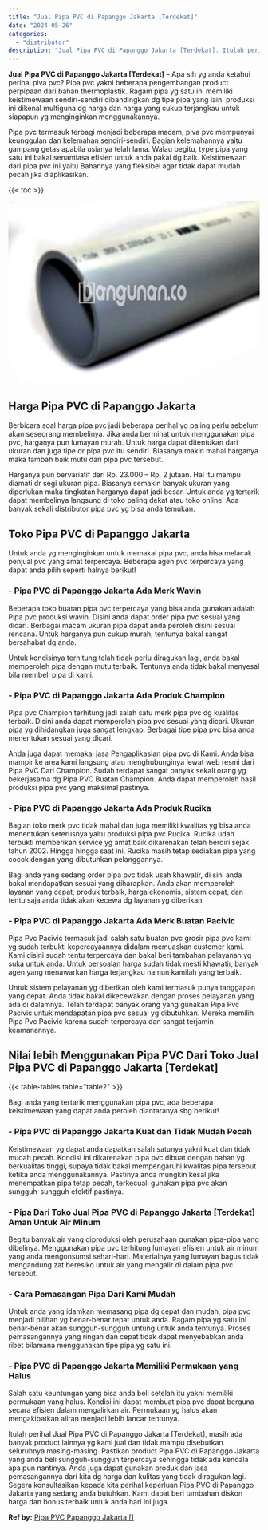 ```yaml
---
title: "Jual Pipa PVC di Papanggo Jakarta [Terdekat]"
date: "2024-05-26"
categories: 
  - "distributor"
description: "Jual Pipa PVC di Papanggo Jakarta [Terdekat]. Itulah perihal Jual Pipa PVC di Papanggo Jakarta [Terdekat], masih ada banyak product lainnya yg kami jual da..."
---
```


**Jual Pipa PVC di Papanggo Jakarta \[Terdekat\]** – Apa sih yg anda ketahui perihal piva pvc? Pipa pvc yakni beberapa pengembangan product perpipaan dari bahan thermoplastik. Ragam pipa yg satu ini memiliki keistimewaan sendiri-sendiri dibandingkan dg tipe pipa yang lain. produksi ini dikenal multiguna dg harga dan harga yang cukup terjangkau untuk siapapun yg menginginkan menggunakannya.

Pipa pvc termasuk terbagi menjadi beberapa macam, piva pvc mempunyai keunggulan dan kelemahan sendiri-sendiri. Bagian kelemahannya yaitu gampang getas apabila usianya telah lama. Walau begitu, type pipa yang satu ini bakal senantiasa efisien untuk anda pakai dg baik. Keistimewaan dari pipa pvc ini yaitu Bahannya yang fleksibel agar tidak dapat mudah pecah jika diaplikasikan.

{{< toc >}}

![](/images/jaul-pipa-pvc-65.png)

## Harga Pipa PVC di Papanggo Jakarta

Berbicara soal harga pipa pvc jadi beberapa perihal yg paling perlu sebelum akan seseorang membelinya. Jika anda berminat untuk menggunakan pipa pvc, harganya pun lumayan murah. Untuk harga dapat ditentukan dari ukuran dan juga tipe dr pipa pvc itu sendiri. Biasanya makin mahal harganya maka tambah baik mutu dari pipa pvc tersebut.

Harganya pun bervariatif dari Rp. 23.000 – Rp. 2 jutaan. Hal itu mampu diamati dr segi ukuran pipa. Biasanya semakin banyak ukuran yang diperlukan maka tingkatan harganya dapat jadi besar. Untuk anda yg tertarik dapat membelinya langsung di toko paling dekat atau toko online. Ada banyak sekali distributor pipa pvc yg bisa anda temukan.

## Toko Pipa PVC di Papanggo Jakarta

Untuk anda yg menginginkan untuk memakai pipa pvc, anda bisa melacak penjual pvc yang amat terpercaya. Beberapa agen pvc terpercaya yang dapat anda pilih seperti halnya berikut!

### \- Pipa PVC di Papanggo Jakarta Ada Merk Wavin

Beberapa toko buatan pipa pvc terpercaya yang bisa anda gunakan adalah Pipa pvc produksi wavin. Disini anda dapat order pipa pvc sesuai yang dicari. Berbagai macam ukuran pipa dapat anda peroleh disini sesuai rencana. Untuk harganya pun cukup murah, tentunya bakal sangat bersahabat dg anda.

Untuk kondisinya terhitung telah tidak perlu diragukan lagi, anda bakal memperoleh pipa dengan mutu terbaik. Tentunya anda tidak bakal menyesal bila membeli pipa di kami.

### \- Pipa PVC di Papanggo Jakarta Ada Produk Champion

Pipa pvc Champion terhitung jadi salah satu merk pipa pvc dg kualitas terbaik. Disini anda dapat memperoleh pipa pvc sesuai yang dicari. Ukuran pipa yg dihidangkan juga sangat lengkap. Berbagai tipe pipa pvc bisa anda menentukan sesuai yang dicari.

Anda juga dapat memakai jasa Pengaplikasian pipa pvc di Kami. Anda bisa mampir ke area kami langsung atau menghubunginya lewat web resmi dari Pipa PVC Dari Champion. Sudah terdapat sangat banyak sekali orang yg bekerjasama dg Pipa PVC Buatan Champion. Anda dapat memperoleh hasil produksi pipa pvc yang maksimal pastinya.

### \- Pipa PVC di Papanggo Jakarta Ada Produk Rucika

Bagian toko merk pvc tidak mahal dan juga memiliki kwalitas yg bisa anda menentukan seterusnya yaitu produksi pipa pvc Rucika. Rucika udah terbukti memberikan service yg amat baik dikarenakan telah berdiri sejak tahun 2002. Hingga hingga saat ini, Rucika masih tetap sediakan pipa yang cocok dengan yang dibutuhkan pelanggannya.

Bagi anda yang sedang order pipa pvc tidak usah khawatir, di sini anda bakal mendapatkan sesuai yang diharapkan. Anda akan memperoleh layanan yang cepat, produk terbaik, harga ekonomis, sistem cepat, dan tentu saja anda tidak akan kecewa dg layanan yg diberikan.

### \- Pipa PVC di Papanggo Jakarta Ada Merk Buatan Pacivic

Pipa Pvc Pacivic termasuk jadi salah satu buatan pvc grosir pipa pvc kami yg sudah terbukti kepercayaannya didalam memuaskan customer kami. Kami disini sudah tentu terpercaya dan bakal beri tambahan pelayanan yg suka untuk anda. Untuk persoalan harga sudah tidak mesti khawatir, banyak agen yang menawarkan harga terjangkau namun kamilah yang terbaik.

Untuk sistem pelayanan yg diberikan oleh kami termasuk punya tanggapan yang cepat. Anda tidak bakal dikecewakan dengan proses pelayanan yang ada di dalamnya. Telah terdapat banyak orang yang gunakan Pipa Pvc Pacivic untuk mendapatan pipa pvc sesuai yg dibutuhkan. Mereka memilih Pipa Pvc Pacivic karena sudah terpercaya dan sangat terjamin keamanannya.

## Nilai lebih Menggunakan Pipa PVC Dari Toko Jual Pipa PVC di Papanggo Jakarta \[Terdekat\]

{{< table-tables table="table2" >}}

Bagi anda yang tertarik menggunakan pipa pvc, ada beberapa keistimewaan yang dapat anda peroleh diantaranya sbg berikut!

### \- Pipa PVC di Papanggo Jakarta Kuat dan Tidak Mudah Pecah

Keistimewaan yg dapat anda dapatkan salah satunya yakni kuat dan tidak mudah pecah. Kondisi ini dikarenakan pipa pvc dibuat dengan bahan yg berkualitas tinggi, supaya tidak bakal mempengaruhi kwalitas pipa tersebut ketika anda menggunakannya. Pastinya anda mungkin kesal jika menempatkan pipa tetap pecah, terkecuali gunakan pipa pvc akan sungguh-sungguh efektif pastinya.

### \- Pipa Dari Toko Jual Pipa PVC di Papanggo Jakarta \[Terdekat\] Aman Untuk Air Minum

Begitu banyak air yang diproduksi oleh perusahaan gunakan pipa-pipa yang dibelinya. Menggunakan pipa pvc terhitung lumayan efisien untuk air minum yang anda mengonsumsi sehari-hari. Materialnya yang lumayan bagus tidak mengandung zat beresiko untuk air yang mengalir di dalam pipa pvc tersebut.

### \- Cara Pemasangan Pipa Dari Kami Mudah

Untuk anda yang idamkan memasang pipa dg cepat dan mudah, pipa pvc menjadi pilihan yg benar-benar tepat untuk anda. Ragam pipa yg satu ini benar-benar akan sungguh-sungguh untung untuk anda tentunya. Proses pemasangannya yang ringan dan cepat tidak dapat menyebabkan anda ribet bilamana menggunakan tipe pipa yg satu ini.

### \- Pipa PVC di Papanggo Jakarta Memiliki Permukaan yang Halus

Salah satu keuntungan yang bisa anda beli setelah itu yakni memiliki permukaan yang halus. Kondisi ini dapat membuat pipa pvc dapat berguna secara efisien dalam mengalirkan air. Permukaan yg halus akan mengakibatkan aliran menjadi lebih lancar tentunya.

Itulah perihal Jual Pipa PVC di Papanggo Jakarta \[Terdekat\], masih ada banyak product lainnya yg kami jual dan tidak mampu disebutkan seluruhnya masing-masing. Pastikan product Pipa PVC di Papanggo Jakarta yang anda beli sungguh-sungguh terpercaya sehingga tidak ada kendala apa pun nantinya. Anda juga dapat gunakan produk dan jasa pemasangannya dari kita dg harga dan kulitas yang tidak diragukan lagi. Segera konsultasikan kepada kita perihal keperluan Pipa PVC di Papanggo Jakarta yang sedang anda butuhkan. Kami dapat beri tambahan diskon harga dan bonus terbaik untuk anda hari ini juga.

**Ref by:** [Pipa PVC Papanggo Jakarta []](https://id.wikipedia.org/wiki/Pipa)
